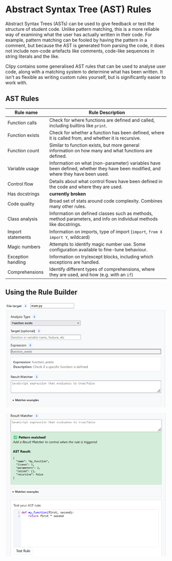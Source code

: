 # Abstract Syntax Tree (AST) Rules

Abstract Syntax Trees (ASTs) can be used to give feedback or test the structure
of student code. Unlike pattern matching, this is a more reliable way of examining
what the user has actually written in their code. For example, pattern matching can
be fooled by having the pattern in a comment, but because the AST is generated from
parsing the code, it does not include non-code artefacts like comments, code-like
sequences in string literals and the like.

Clipy contains some generalised AST rules that can be used to analyse user code,
along with a matching system to determine what has been written. It isn't as
flexible as writing custom rules yourself, but is significantly easier to work
with.

## AST Rules

| Rule name | Rule Description |
| --------- | ---------------- |
| Function calls | Check for where functions are defined and called, including builtins like `print`. |
| Function exists | Check for whether a function has been defined, where it is called from, and whether it is recursive. |
| Function count | Similar to function exists, but more general information on how many and what functions are defined. |
| Variable usage | Information on what (non-parameter) variables have been defined, whether they have been modified, and where they have been used. |
| Control flow | Details about what control flows have been defined in the code and where they are used. |
| Has docstrings | **currently broken** |
| Code quality | Broad set of stats around code complexity. Combines many other rules. |
| Class analysis | Information on defined classes such as methods, method parameters, and info on individual methods like docstrings. |
| Import statements | Information on imports, type of import (`import`, `from X import Y`, wildcard) |
| Magic numbers | Attempts to identify magic number use. Some configuration available to fine-tune behaviour. |
| Exception handling | Information on try/except blocks, including which exceptions are handled. |
| Comprehensions | Identify different types of comprehensions, where they are used, and how (e.g. with an `if`) |

## Using the Rule Builder

![](img/author_feedback_ast_1.png)

![](img/author_feedback_ast_matcher.png)